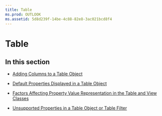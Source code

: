```yaml
---
title: Table
ms.prod: OUTLOOK
ms.assetid: 5d8d239f-14be-4c88-82e8-3ac021bcd8f4
---
```



# Table

## In this section


-  [Adding Columns to a Table Object](adding-columns-to-a-table-object.md)
    
-  [Default Properties Displayed in a Table Object](default-properties-displayed-in-a-table-object.md)
    
-  [Factors Affecting Property Value Representation in the Table and View Classes](factors-affecting-property-value-representation-in-the-table-and-view-classes.md)
    
-  [Unsupported Properties in a Table Object or Table Filter](unsupported-properties-in-a-table-object-or-table-filter.md)
    

